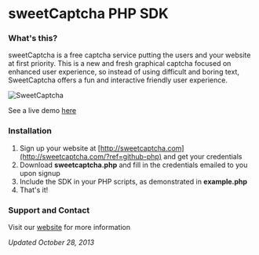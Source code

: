 # sweetCaptcha PHP SDK

### What's this?

sweetCaptcha is a free captcha service putting the users and your website at first priority.
This is a new and fresh graphical captcha focused on enhanced user experience, so instead of using difficult and boring text, SweetCaptcha offers a fun and interactive friendly user experience.

![SweetCaptcha](https://s3.amazonaws.com/sweetcaptcha/sweetcaptcha-preview.png)

See a live demo [here](http://sweetcaptcha.com/?ref=github-php)

### Installation

1. Sign up your website at [http://sweetcaptcha.com](http://sweetcaptcha.com/?ref=github-php) and get your credentials
2. Download **sweetcaptcha.php** and fill in the credentials emailed to you upon signup
3. Include the SDK in your PHP scripts, as demonstrated in **example.php**
4. That's it!

### Support and Contact

Visit our [website](http://sweetcaptcha.com/?ref=github-php) for more information

*Updated October 28, 2013*